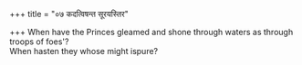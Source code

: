 +++
title = "०७ कदत्विषन्त सूरयस्तिर"

+++
When have the Princes gleamed and shone through waters as through troops of foes'?  
     When hasten they whose might ispure?